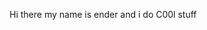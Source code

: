 Hi there my name is ender and i do C00l stuff

<!---
EnderYT6222/EnderYT6222 is a ✨ special ✨ repository because its `README.md` (this file) appears on your GitHub profile.
You can click the Preview link to take a look at your changes.
--->
